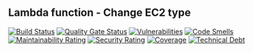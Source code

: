## Lambda function - Change EC2 type

[![Build Status](https://travis-ci.org/alexa-cloud-control/CloudControlChangeTypeEc2.svg?branch=master)](https://travis-ci.org/alexa-cloud-control/CloudControlChangeTypeEc2)
[![Quality Gate Status](https://sonarcloud.io/api/project_badges/measure?project=alexa-cloud-control_CloudControlChangeTypeEc2&metric=alert_status)](https://sonarcloud.io/dashboard?id=alexa-cloud-control_CloudControlChangeTypeEc2)
[![Vulnerabilities](https://sonarcloud.io/api/project_badges/measure?project=alexa-cloud-control_CloudControlChangeTypeEc2&metric=vulnerabilities)](https://sonarcloud.io/dashboard?id=alexa-cloud-control_CloudControlChangeTypeEc2)
[![Code Smells](https://sonarcloud.io/api/project_badges/measure?project=alexa-cloud-control_CloudControlChangeTypeEc2&metric=code_smells)](https://sonarcloud.io/dashboard?id=alexa-cloud-control_CloudControlChangeTypeEc2)
[![Maintainability Rating](https://sonarcloud.io/api/project_badges/measure?project=alexa-cloud-control_CloudControlChangeTypeEc2&metric=sqale_rating)](https://sonarcloud.io/dashboard?id=alexa-cloud-control_CloudControlChangeTypeEc2)
[![Security Rating](https://sonarcloud.io/api/project_badges/measure?project=alexa-cloud-control_CloudControlChangeTypeEc2&metric=security_rating)](https://sonarcloud.io/dashboard?id=alexa-cloud-control_CloudControlChangeTypeEc2)
[![Coverage](https://sonarcloud.io/api/project_badges/measure?project=alexa-cloud-control_CloudControlChangeTypeEc2&metric=coverage)](https://sonarcloud.io/dashboard?id=alexa-cloud-control_CloudControlChangeTypeEc2)
[![Technical Debt](https://sonarcloud.io/api/project_badges/measure?project=alexa-cloud-control_CloudControlChangeTypeEc2&metric=sqale_index)](https://sonarcloud.io/dashboard?id=alexa-cloud-control_CloudControlChangeTypeEc2)